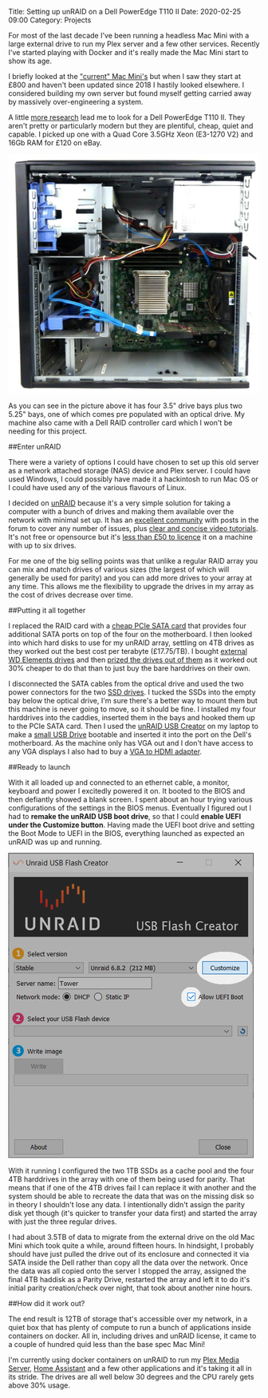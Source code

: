 Title: Setting up unRAID on a Dell PowerEdge T110 II
Date: 2020-02-25 09:00
Category: Projects

For most of the last decade I've been running a headless Mac Mini with a large external drive to run my Plex server and a few other services. Recently I've started playing with Docker and it's really made the Mac Mini start to show its age.

I briefly looked at the ["current" Mac Mini's](https://www.apple.com/uk/shop/buy-mac/mac-mini) but when I saw they start at £800 and haven't been updated since 2018 I hastily looked elsewhere. I considered building my own server but found myself getting carried away by massively over-engineering a system</a>.

A little [more research](https://forums.serverbuilds.net/t/guide-nas-killer-4-0-fast-quiet-power-efficient-and-flexible-starting-at-125/667/12) lead me to look for a Dell PowerEdge T110 II. They aren't pretty or particularly modern but they are plentiful, cheap, quiet and capable. I picked up one with a Quad Core 3.5GHz Xeon (E3-1270 V2) and 16Gb RAM for £120 on eBay.

![The insides of the PowerEdge T110ii](/img/poweredge-t110ii-inside.jpeg "The insides of the PowerEdge T110ii")

As you can see in the picture above it has four 3.5" drive bays plus two 5.25" bays, one of which comes pre populated with an optical drive. My machine also came with a Dell RAID controller card which I won't be needing for this project.

##Enter unRAID

There were a variety of options I could have chosen to set up this old server as a network attached storage (NAS) device and Plex server. I could have used Windows, I could possibly have made it a hackintosh to run Mac OS or I could have used any of the various flavours of Linux.

I decided on [unRAID](https://unraid.net/) because it's a very simple solution for taking a computer with a bunch of drives and making them available over the network with minimal set up. It has an [excellent community](https://forums.unraid.net/) with posts in the forum to cover any number of issues, plus [clear and concise video tutorials](https://www.youtube.com/channel/UCZDfnUn74N0WeAPvMqTOrtA/playlists?view=50&amp;sort=dd&amp;shelf_id=2). It's not free or opensource but it's [less than £50 to licence](https://unraid.net/pricing) it on a machine with up to six drives.

For me one of the big selling points was that unlike a regular RAID array you can mix and match drives of various sizes (the largest of which will generally be used for parity) and you can add more drives to your array at any time. This allows me the flexibility to upgrade the drives in my array as the cost of drives decrease over time.

##Putting it all together

I replaced the RAID card with a [cheap PCIe SATA card](https://www.amazon.co.uk/gp/product/B07TD57RGZ/ref=ppx_yo_dt_b_asin_title_o01_s00?ie=UTF8&amp;psc=1) that provides four additional SATA ports on top of the four on the motherboard. I then looked into which hard disks to use for my unRAID array, settling on 4TB drives as they worked out the best cost per terabyte (£17.75/TB). I bought [external WD Elements drives](https://www.amazon.co.uk/gp/product/B00JT8AJZ0/ref=ppx_yo_dt_b_asin_title_o01_s01?ie=UTF8&amp;psc=1) and then [prized the drives out of them](https://www.youtube.com/watch?v=Y1pJOJ_AHZQ) as it worked out 30% cheaper to do that than to just buy the bare harddrives on their own.

I disconnected the SATA cables from the optical drive and used the two power connectors for the two [SSD drives](https://www.amazon.co.uk/gp/product/B07KSHCG3R/ref=ppx_yo_dt_b_asin_title_o00_s00?ie=UTF8&amp;psc=1). I tucked the SSDs into the empty bay below the optical drive, I'm sure there's a better way to mount them but this machine is never going to move, so it should be fine. I installed my four harddrives into the caddies, inserted them in the bays and hooked them up to the PCIe SATA card. Then I used the [unRAID USB Creator](https://unraid.net/download) on my laptop to make a [small USB Drive](https://www.amazon.co.uk/gp/product/B07MDXBT87/ref=ppx_yo_dt_b_asin_title_o03_s00?ie=UTF8&amp;psc=1) bootable and inserted it into the port on the Dell's motherboard. As the machine only has VGA out and I don't have access to any VGA displays I also had to buy a [VGA to HDMI adapter](https://www.amazon.co.uk/gp/product/B07K14NR8P/ref=ppx_yo_dt_b_asin_title_o02_s00?ie=UTF8&amp;psc=1).

##Ready to launch

With it all loaded up and connected to an ethernet cable, a monitor, keyboard and power I excitedly powered it on. It booted to the BIOS and then defiantly showed a blank screen. I spent about an hour trying various configurations of the settings in the BIOS menus. Eventually I figured out I had to **remake the unRAID USB boot drive**, so that I could **enable UEFI under the Customize button**. Having made the UEFI boot drive and setting the Boot Mode to UEFI in the BIOS, everything launched as expected an unRAID was up and running.

![Options not to forget in the unRAID Boot Creator](/img/unRAID-Boot-Creator.png "Options not to forget in the unRAID Boot Creator")

With it running I configured the two 1TB SSDs as a cache pool and the four 4TB harddrives in the array with one of them being used for parity. That means that if one of the 4TB drives fail I can replace it with another and the system should be able to recreate the data that was on the missing disk so in theory I shouldn't lose any data. I intentionally didn't assign the parity disk yet though (it's quicker to transfer your data first) and started the array with just the three regular drives.

I had about 3.5TB of data to migrate from the external drive on the old Mac Mini which took quite a while, around fifteen hours. In hindsight, I probably should have just pulled the drive out of its enclosure and connected it via SATA inside the Dell rather than copy all the data over the network. Once the data was all copied onto the server I stopped the array, assigned the final 4TB haddisk as a Parity Drive, restarted the array and left it to do it's initial parity creation/check over night, that took about another nine hours.

##How did it work out?

The end result is 12TB of storage that's accessible over my network, in a quiet box that has plenty of compute to run a bunch of applications inside containers on docker. All in, including drives and unRAID license, it came to a couple of hundred quid less than the base spec Mac Mini!

I'm currently using docker containers on unRAID to run my [Plex Media Server](https://www.plex.tv/), [Home Assistant](https://www.home-assistant.io/) and a few other applications and it's taking it all in its stride. The drives are all well below 30 degrees and the CPU rarely gets above 30% usage.